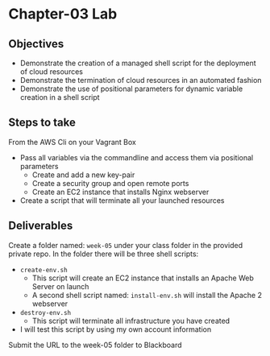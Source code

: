 # Chapter-03 Lab

## Objectives

* Demonstrate the creation of a managed shell script for the deployment of cloud resources
* Demonstrate the termination of cloud resources in an automated fashion
* Demonstrate the use of positional parameters for dynamic variable creation in a shell script

## Steps to take

From the AWS Cli on your Vagrant Box

* Pass all variables via the commandline and access them via positional parameters
  * Create and add a new key-pair
  * Create a security group and open remote ports
  * Create an EC2 instance that installs Nginx webserver
* Create a script that will terminate all your launched resources

## Deliverables

Create a folder named: `week-05` under your class folder in the provided private repo. In the folder there will be three shell scripts:

* `create-env.sh`
  * This script will create an EC2 instance that installs an Apache Web Server on launch
  * A second shell script named: `install-env.sh` will install the Apache 2 webserver
* `destroy-env.sh`
  * This script will terminate all infrastructure you have created
* I will test this script by using my own account information

Submit the URL to the week-05 folder to Blackboard
